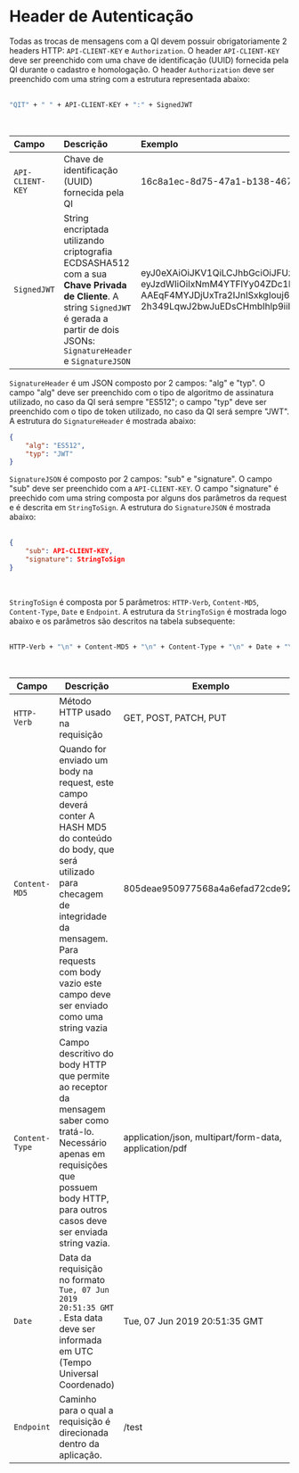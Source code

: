 # Header de Autenticação

Todas as trocas de mensagens com a QI devem possuir obrigatoriamente 2
headers HTTP: ```API-CLIENT-KEY``` e ```Authorization```. O header
```API-CLIENT-KEY``` deve ser preenchido com uma chave de identificação
(UUID) fornecida pela QI durante o cadastro e homologação. O header
```Authorization``` deve ser preenchido com uma string com a estrutura
representada abaixo: <br><br>

```bash
"QIT" + " " + API-CLIENT-KEY + ":" + SignedJWT
```
<br>


| Campo              | Descrição                                                                                                                                                                                 | Exemplo                                                                                                                                                                                                                                                                                                                                                                                      |
|:-------------------|:------------------------------------------------------------------------------------------------------------------------------------------------------------------------------------------|:---------------------------------------------------------------------------------------------------------------------------------------------------------------------------------------------------------------------------------------------------------------------------------------------------------------------------------------------------------------------------------------------|
| ```API-CLIENT-KEY``` | Chave de identificação (UUID) fornecida pela QI                                                                                                                                           | 16c8a1ec-8d75-47a1-b138-46746713b8d8                                                                                                                                                                                                                                                                                                                                                         |
| ```SignedJWT```      | String encriptada utilizando criptografia ECDSASHA512 com a sua **Chave Privada de Cliente**. A string ```SignedJWT``` é gerada a partir de dois JSONs: ```SignatureHeader``` e ```SignatureJSON``` | eyJ0eXAiOiJKV1QiLCJhbGciOiJFUzUxMiJ9.<br>eyJzdWIiOiIxNmM4YTFlYy04ZDc1LTQ3YTEtYjEzOC00Njc0NjcxM2I4ZDgiLCJzaWduYXR1cmUiOiJHRVRcblxuXG5UdWUsIDE1IE9jdCAyMDE5IDE0OjE4OjMyIEdNVFxuL3Rlc3QifQ.<br>AAEqF4MYJDjUxTra2IJnISxkgIouj6EJthxMs9QNVRg36EoN6l_nX_GzdDT5Oef4lAZvvslMreG9jUfn5JgLaRybAcsBqMCQULe2kmAdaP6trkTOA52hfz-2h349LqwJ2bwJuEDsCHmbIhlp9iiIoyJ7uKcszvzg-Me1Uqq5ty2LiRp- |

```SignatureHeader``` é um JSON composto por 2 campos: "alg" e "typ". O
campo "alg" deve ser preenchido com o tipo de algoritmo de assinatura
utilizado, no caso da QI será sempre "ES512"; o campo "typ" deve ser
preenchido com o tipo de token utilizado, no caso da QI será sempre
"JWT". A estrutura do ```SignatureHeader``` é mostrada abaixo:

```json
{
    "alg": "ES512",
    "typ": "JWT"
}
```

```SignatureJSON``` é composto por 2 campos: "sub" e "signature". O campo
"sub" deve ser preenchido com a ```API-CLIENT-KEY```. O campo "signature"
é preechido com uma string composta por alguns dos parâmetros da request
e é descrita em ```StringToSign```. A estrutura do ```SignatureJSON``` é
mostrada abaixo: <br><br>

```json
{
    "sub": API-CLIENT-KEY,
    "signature": StringToSign
}
```
<br>

```StringToSign``` é composta por 5 parâmetros: ```HTTP-Verb```,
```Content-MD5```, ```Content-Type```, ```Date``` e ```Endpoint```. A estrutura
da ```StringToSign``` é mostrada logo abaixo e os parâmetros são descritos
na tabela subsequente: <br><br>

```bash
HTTP-Verb + "\n" + Content-MD5 + "\n" + Content-Type + "\n" + Date + "\n" + Endpoint
```
<br>

| Campo | Descrição | Exemplo |
| --- | --- | --- |
| ```HTTP-Verb``` | Método HTTP usado na requisição | GET, POST, PATCH, PUT |
| ```Content-MD5``` | Quando for enviado um body na request, este campo deverá conter A HASH MD5 do conteúdo do body, que será utilizado para checagem de integridade da mensagem. Para requests com body vazio este campo deve ser enviado como uma string vazia | 805deae950977568a4a6efad72cde92e |
| ```Content-Type``` | Campo descritivo do body HTTP que permite ao receptor da mensagem saber como tratá-lo. Necessário apenas em requisições que possuem body HTTP, para outros casos deve ser enviada string vazia. | application/json, multipart/form-data, application/pdf |
| ```Date```| Data da requisição no formato ```Tue, 07 Jun 2019 20:51:35 GMT``` . Esta data deve ser informada em UTC (Tempo Universal Coordenado) | Tue, 07 Jun 2019 20:51:35 GMT |
| ```Endpoint``` | Caminho para o qual a requisição é direcionada dentro da aplicação. | /test |